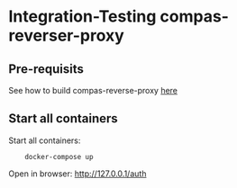 # Integration-Testing compas-reverser-proxy

## Pre-requisits

See how to build compas-reverse-proxy [here](../Readme.md)

## Start all containers

Start all containers:

```
    docker-compose up 
```

Open in browser: http://127.0.0.1/auth


